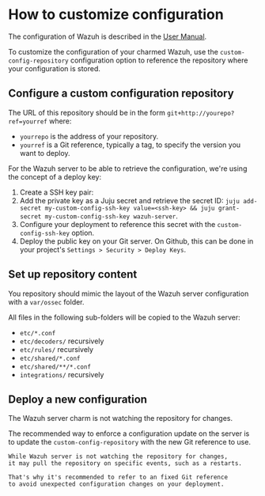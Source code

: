 # How to customize configuration

The configuration of Wazuh is described in the [User Manual](https://documentation.wazuh.com/current/user-manual/).

To customize the configuration of your charmed Wazuh, use the `custom-config-repository` configuration option to reference the repository where your configuration is stored.

## Configure a custom configuration repository

The URL of this repository should be in the form `git+http://yourepo?ref=yourref` where:

- `yourrepo` is the address of your repository.
- `yourref` is a Git reference, typically a tag, to specify the version you want to deploy.

For the Wazuh server to be able to retrieve the configuration, we're using the concept of a deploy key:

1. Create a SSH key pair:
2. Add the private key as a Juju secret and retrieve the secret ID: `juju add-secret my-custom-config-ssh-key value=<ssh-key> && juju grant-secret my-custom-config-ssh-key wazuh-server`.
3. Configure your deployment to reference this secret with the `custom-config-ssh-key` option.
4. Deploy the public key on your Git server. On Github, this can be done in your project's `Settings > Security > Deploy Keys`.

## Set up repository content

You repository should mimic the layout of the Wazuh server configuration with a `var/ossec` folder.

All files in the following sub-folders will be copied to the Wazuh server:

- `etc/*.conf`
- `etc/decoders/` recursively
- `etc/rules/` recursively
- `etc/shared/*.conf`
- `etc/shared/**/*.conf`
- `integrations/` recursively

## Deploy a new configuration

The Wazuh server charm is not watching the repository for changes.

The recommended way to enforce a configuration update on the server is to update the `custom-config-repository` with the new Git reference to use.

```{note}
While Wazuh server is not watching the repository for changes,
it may pull the repository on specific events, such as a restarts.

That's why it's recommended to refer to an fixed Git reference
to avoid unexpected configuration changes on your deployment.
```

